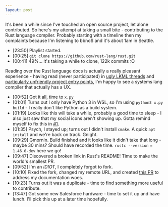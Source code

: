 ```yaml
---
layout: post
---
```


It's been a while since I've touched an open source project, let alone
contributed. So here's my attempt at taking a small bite - contributing to the
Rust language compiler. Probably starting with a timeline then my complaints
because I'm listening to bbno$ and it's about 1am in Seattle.

* [23:50] Playlist started.
* [00:25] `git clone https://github.com/rust-lang/rust.git`
* [00:41] 49%... it's taking a while to clone, 122k commits :O

Reading over the Rust language docs is actually a really pleasant experience -
having read (never participated) in [ugly LKML
threads](https://lkml.org/lkml/2013/7/13/132) and [particularly unfriendly
project entry points](https://gcc.gnu.org/git/gcc.git), I'm happy to see a
systems lang compiler that actually has a UX.

* [00:52] Got it all, time to `x.py`
* [01:01] Turns out I only have Python 3 in WSL, so I'm using `python3 x.py
build` - I really don't like Python as a build system.
* [01:19] Looks like this will take a while, probably a good time to sleep - I
also just saw that my social icons aren't showing up. Gotta remind myself to
fix this in [#1](https://github.com/Noviv/noviv.github.io/issues/1).
* [01:35] Psych, I stayed up; turns out I didn't install `cmake`. A quick `apt
install` and we're back on track. Gnight.
* [09:29] Gmornin. Build finished and it looks like it didn't take that long -
maybe 30 mins? Should have recorded the time. `rustc --version` = `1.46.0-dev`
here we go!
* [09:47] Discovered a broken link in Rust's README! Time to make the world's
smallest PR.
* [09:52] I'm an _IDIOT_, I completely forgot to fork.
* [10:10] Fixed the fork, changed my remote URL, and created [this
PR](https://github.com/rust-lang/rust/pull/74003) to address my documentation
woes.
* [10:23] Turns out it was a duplicate - time to find something more useful to
contribute.
* [13:47] Got some new Salesforce hardware - time to set it up and have lunch.
I'll pick this up at a later time hopefully.
